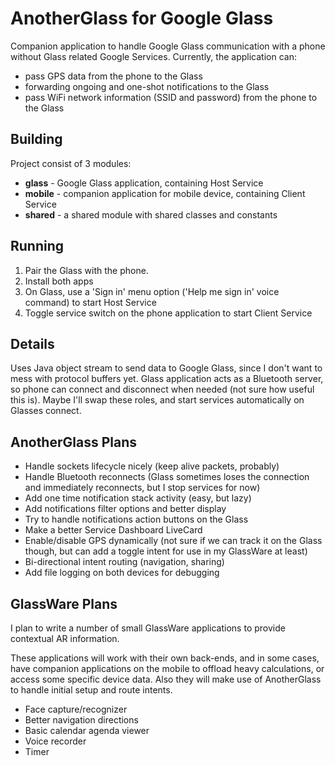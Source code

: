 # AnotherGlass for Google Glass

Companion application to handle Google Glass communication with a phone without Glass related Google Services.
Currently, the application can:
 * pass GPS data from the phone to the Glass
 * forwarding ongoing and one-shot notifications to the Glass
 * pass WiFi network information (SSID and password) from the phone to the Glass

## Building

Project consist of 3 modules:
* **glass** - Google Glass application, containing Host Service
* **mobile** - companion application for mobile device, containing Client Service
* **shared** - a shared module with shared classes and constants

## Running
1. Pair the Glass with the phone.
2. Install both apps
3. On Glass, use a 'Sign in' menu option ('Help me sign in' voice command) to start Host Service
4. Toggle service switch on the phone application to start Client Service

## Details

Uses Java object stream to send data to Google Glass, since I don't want to mess with protocol buffers yet.
Glass application acts as a Bluetooth server, so phone can connect and disconnect when needed (not sure how useful this is). Maybe I'll swap these roles, and start services automatically on Glasses connect.

## AnotherGlass Plans

* Handle sockets lifecycle nicely (keep alive packets, probably)
* Handle Bluetooth reconnects (Glass sometimes loses the connection and immediately reconnects, but I stop services for now)
* Add one time notification stack activity (easy, but lazy)
* Add notifications filter options and better display
* Try to handle notifications action buttons on the Glass
* Make a better Service Dashboard LiveCard
* Enable/disable GPS dynamically (not sure if we can track it on the Glass though, but can add a toggle intent for use in my GlassWare at least)
* Bi-directional intent routing (navigation, sharing)
* Add file logging on both devices for debugging

## GlassWare Plans

I plan to write a number of small GlassWare applications to provide contextual AR information.

These applications will work with their own back-ends, and in some cases, have companion applications on the mobile to offload heavy calculations, or access some specific device data.
Also they will make use of AnotherGlass to handle initial setup and route intents.

* Face capture/recognizer
* Better navigation directions
* Basic calendar agenda viewer
* Voice recorder
* Timer
